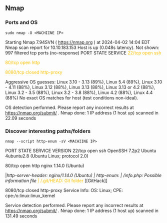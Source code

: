 ## Nmap 
### Ports and OS
```
sudo nmap -O <MACHIINE IP>
```

Starting Nmap 7.94SVN ( https://nmap.org ) at 2024-04-02 14:04 EDT
Nmap scan report for 10.10.183.153
Host is up (0.048s latency).
Not shown: 997 filtered tcp ports (no-response)
PORT     STATE  SERVICE
<font color="#ffc000">22/tcp   open   ssh</font>

<font color="#ffc000">80/tcp   open   http</font>

<font color="#ffc000">8080/tcp closed http-proxy</font>

Aggressive OS guesses: Linux 3.10 - 3.13 (89%), Linux 5.4 (89%), Linux 3.10 - 4.11 (88%), Linux 3.12 (88%), Linux 3.13 (88%), Linux 3.13 or 4.2 (88%), Linux 3.2 - 3.5 (88%), Linux 3.2 - 3.8 (88%), Linux 4.2 (88%), Linux 4.4 (88%)
No exact OS matches for host (test conditions non-ideal).

OS detection performed. Please report any incorrect results at https://nmap.org/submit/ .
Nmap done: 1 IP address (1 host up) scanned in 22.09 seconds

### Discover interesting paths/folders

```
nmap --script http-enum -sV <MACHIINE IP>
```
PORT     STATE  SERVICE    VERSION
22/tcp   open   ssh        OpenSSH 7.2p2 Ubuntu 4ubuntu2.8 (Ubuntu Linux; protocol 2.0)

80/tcp   open   http       nginx 1.14.0 (Ubuntu)

|_http-server-header: nginx/1.14.0 (Ubuntu)
| http-enum: 
|   /info.php: Possible information file
<font color="#ffc000">|_  /.git/HEAD: Git folder</font>
[[GitHack]]

8080/tcp closed http-proxy
Service Info: OS: Linux; CPE: cpe:/o:linux:linux_kernel

Service detection performed. Please report any incorrect results at https://nmap.org/submit/ .
Nmap done: 1 IP address (1 host up) scanned in 131.49 seconds


